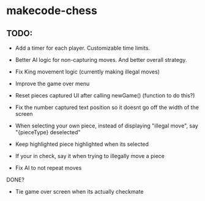 # makecode-chess
## TODO: 
 - Add a timer for each player. Customizable time limits.
 - Better AI logic for non-capturing moves. And better overall strategy.
 - Fix King movement logic (currently making illegal moves)
 - Improve the game over menu
 - Reset pieces captured UI after calling newGame() (function to do this?)

 - Fix the number captured text position so it doesnt go off the width of the screen 
 - When selecting your own piece, instead of displaying "illegal move", say "{pieceType} deselected"

 - Keep highlighted piece highlighted when its selected
 - If your in check, say it when trying to illegally move a piece
 - Fix AI to not repeat moves

DONE?
 - Tie game over screen when its actually checkmate

